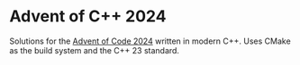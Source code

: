 # Advent of C++ 2024

Solutions for the [Advent of Code 2024](https://adventofcode.com/2024) written in modern C++.
Uses CMake as the build system and the C++ 23 standard.
